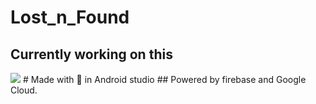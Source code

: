 # Lost_n_Found
## Currently working on this 
<img src ="https://github.com/vickyrules/userContents/blob/09a2e8e32c8ad3e27251bdd23307e1a94a88bc4c/61075-programming.gif"/>
 # Made with 💖 in Android studio
 ## Powered by firebase and Google Cloud.
